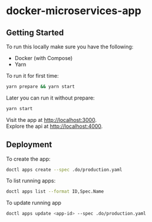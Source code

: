 # docker-microservices-app

## Getting Started

To run this locally make sure you have the following:

- Docker (with Compose)
- Yarn

To run it for first time:

```bash
yarn prepare && yarn start
```

Later you can run it without prepare:

```bash
yarn start
```

Visit the app at [http://localhost:3000](http://localhost:3000).  
Explore the api at [http://localhost:4000](http://localhost:4000).

## Deployment

To create the app:

```bash
doctl apps create --spec .do/production.yaml
```

To list running apps:

```bash
doctl apps list --format ID,Spec.Name
```

To update running app

```bash
doctl apps update <app-id> --spec .do/production.yaml
```
